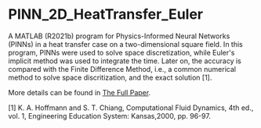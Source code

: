 # PINN_2D_HeatTransfer_Euler

A MATLAB (R2021b) program for Physics-Informed Neural Networks (PINNs) in a heat transfer case on a two-dimensional square field. In this program, PINNs were used to solve space discretization, while Euler's implicit method was used to integrate the time. Later on, the accuracy is compared with the Finite Difference Method, i.e., a common numerical method to solve space discritization, and the exact solution [1].

More details can be found in [The Full Paper](https://doi.org/10.1109/ICTS58770.2023.10330864).

[1] K. A. Hoffmann and S. T. Chiang, Computational Fluid Dynamics, 4th ed., vol. 1, Engineering Education System: Kansas,2000, pp. 96-97.
